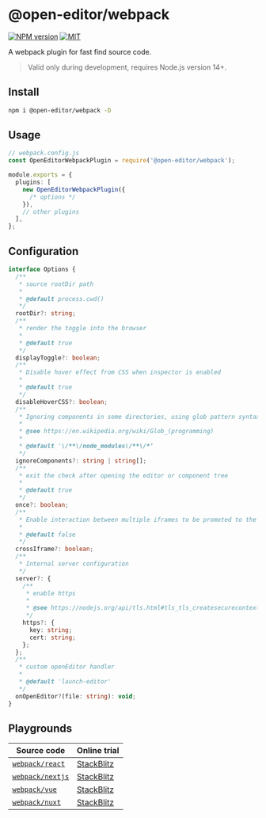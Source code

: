 # @open-editor/webpack

[![NPM version](https://img.shields.io/npm/v/@open-editor/webpack?color=)](https://www.npmjs.com/package/@open-editor/webpack)
[![MIT](https://img.shields.io/github/license/zjxxxxxxxxx/open-editor)](https://opensource.org/licenses/MIT)

A webpack plugin for fast find source code.

> Valid only during development, requires Node.js version 14+.

## Install

```bash
npm i @open-editor/webpack -D
```

## Usage

```ts
// webpack.config.js
const OpenEditorWebpackPlugin = require('@open-editor/webpack');

module.exports = {
  plugins: [
    new OpenEditorWebpackPlugin({
      /* options */
    }),
    // other plugins
  ],
};
```

## Configuration

```ts
interface Options {
  /**
   * source rootDir path
   *
   * @default process.cwd()
   */
  rootDir?: string;
  /**
   * render the toggle into the browser
   *
   * @default true
   */
  displayToggle?: boolean;
  /**
   * Disable hover effect from CSS when inspector is enabled
   *
   * @default true
   */
  disableHoverCSS?: boolean;
  /**
   * Ignoring components in some directories, using glob pattern syntax for matching
   *
   * @see https://en.wikipedia.org/wiki/Glob_(programming)
   *
   * @default '\/**\/node_modules\/**\/*'
   */
  ignoreComponents?: string | string[];
  /**
   * exit the check after opening the editor or component tree
   *
   * @default true
   */
  once?: boolean;
  /**
   * Enable interaction between multiple iframes to be promoted to the top-level window
   *
   * @default false
   */
  crossIframe?: boolean;
  /**
   * Internal server configuration
   */
  server?: {
    /**
     * enable https
     *
     * @see https://nodejs.org/api/tls.html#tls_tls_createsecurecontext_options
     */
    https?: {
      key: string;
      cert: string;
    };
  };
  /**
   * custom openEditor handler
   *
   * @default 'launch-editor'
   */
  onOpenEditor?(file: string): void;
}
```

## Playgrounds

| Source code                                                                                        | Online trial                                                                                            |
| -------------------------------------------------------------------------------------------------- | ------------------------------------------------------------------------------------------------------- |
| [`webpack/react`](https://github.com/zjxxxxxxxxx/open-editor/tree/main/playground/webpack-react)   | [StackBlitz](https://stackblitz.com/github/zjxxxxxxxxx/open-editor/tree/main/playground/webpack-react)  |
| [`webpack/nextjs`](https://github.com/zjxxxxxxxxx/open-editor/tree/main/playground/webpack-nextjs) | [StackBlitz](https://stackblitz.com/github/zjxxxxxxxxx/open-editor/tree/main/playground/webpack-nextjs) |
| [`webpack/vue`](https://github.com/zjxxxxxxxxx/open-editor/tree/main/playground/webpack-vue)       | [StackBlitz](https://stackblitz.com/github/zjxxxxxxxxx/open-editor/tree/main/playground/webpack-vue)    |
| [`webpack/nuxt`](https://github.com/zjxxxxxxxxx/open-editor/tree/main/playground/webpack-nuxt)     | [StackBlitz](https://stackblitz.com/github/zjxxxxxxxxx/open-editor/tree/main/playground/webpack-nuxt)   |
